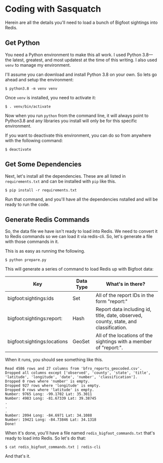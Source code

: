 # Coding with Sasquatch

Herein are all the details you'll need to load a bunch of Bigfoot sightings into Redis.

## Get Python

You need a Python environment to make this all work. I used Python 3.8—the latest, greatest, and most updatest at the time of this writing. I also used `venv` to manage my environment.

I'll assume you can download and install Python 3.8 on your own. So lets go ahead and setup the environment:

    $ python3.8 -m venv venv

Once `venv` is installed, you need to activate it:

    $ . venv/bin/activate

Now when you run `python` from the command line, it will always point to Python3.8 and any libraries you install will only be for this specific environment.

If you want to deactivate this environment, you can do so from anywhere with the following command:

    $ deactivate

## Get Some Dependencies

Next, let's install all the dependencies. These are all listed in `requirements.txt` and can be installed with `pip` like this.

    $ pip install -r requirements.txt

Run that command, and you'll have all the dependencies nstalled and will be ready to run the code.

## Generate Redis Commands

So, the data file we have isn't ready to load into Redis. We need to convert it to Redis commands so we can load it via redis-cli. So, let's generate a file with those commands in it.

This is as easy as running the following.

    $ python prepare.py

This will generate a series of command to load Redis up with Bigfoot data:

| Key                           | Data Type | What's in there?
| ----------------------------- | --------- | ----------------
| bigfoot:sightings:ids         | Set       | All of the report IDs in the form "report:<id>"
| bigfoot:sightings:report:<id> | Hash      | Report data including id, title, date, observed, county, state, and classification.
| bigfoot:sightings:locations   | GeoSet    | All of the locations of the sightings with a member of "report:<id>".

When it runs, you should see something like this.

    Read 4586 rows and 27 columns from 'bfro_reports_geocoded.csv'.
    Dropped all columns except ['observed', 'county', 'state', 'title', 'latitude', 'longitude', 'date', 'number', 'classification'].
    Dropped 0 rows where 'number' is empty.
    Dropped 927 rows where 'longitude' is empty.
    Dropped 0 rows where 'latitude' is empty.
    Number: 9765 Long: -99.1702 Lat: 35.3011
    Number: 4983 Long: -81.67339 Lat: 39.38745
    .
    .
    .
    Number: 2094 Long: -84.6971 Lat: 34.1088
    Number: 19421 Long: -84.73846 Lat: 34.1318
    Done!

When it's done, you'll have a file named `redis_bigfoot_commands.txt` that's ready to load into Redis. So let's do that:

    $ cat redis_bigfoot_commands.txt | redis-cli

And that's it.
